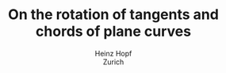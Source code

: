 # <center> On the rotation of tangents and chords of plane curves</center>
<center>Heinz Hopf
<center>Zurich

